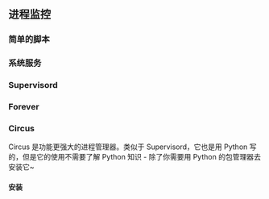 ## 进程监控
### 简单的脚本
### 系统服务
### Supervisord
### Forever
### Circus
Circus 是功能更强大的进程管理器。类似于 Supervisord，它也是用 Python 写的，但是它的使用不需要了解 Python 知识 - 除了你需要用 Python 的包管理器去安装它~

#### 安装


